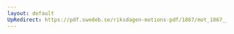 ```yaml
---
layout: default
UpRedirect: https://pdf.swedeb.se/riksdagen-motions-pdf/1867/mot_1867__ak__00205/mot_1867__ak__00205_001.pdf
---
```

